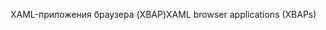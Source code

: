<span data-ttu-id="46010-101">XAML-приложения браузера (XBAP)</span><span class="sxs-lookup"><span data-stu-id="46010-101">XAML browser applications (XBAPs)</span></span>